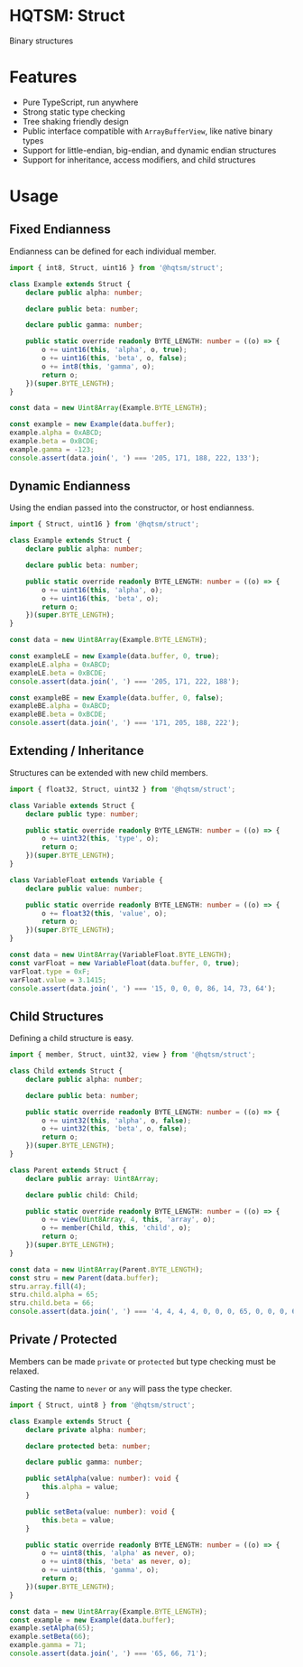 # HQTSM: Struct

Binary structures

# Features

- Pure TypeScript, run anywhere
- Strong static type checking
- Tree shaking friendly design
- Public interface compatible with `ArrayBufferView`, like native binary types
- Support for little-endian, big-endian, and dynamic endian structures
- Support for inheritance, access modifiers, and child structures

# Usage

## Fixed Endianness

Endianness can be defined for each individual member.

```ts
import { int8, Struct, uint16 } from '@hqtsm/struct';

class Example extends Struct {
	declare public alpha: number;

	declare public beta: number;

	declare public gamma: number;

	public static override readonly BYTE_LENGTH: number = ((o) => {
		o += uint16(this, 'alpha', o, true);
		o += uint16(this, 'beta', o, false);
		o += int8(this, 'gamma', o);
		return o;
	})(super.BYTE_LENGTH);
}

const data = new Uint8Array(Example.BYTE_LENGTH);

const example = new Example(data.buffer);
example.alpha = 0xABCD;
example.beta = 0xBCDE;
example.gamma = -123;
console.assert(data.join(', ') === '205, 171, 188, 222, 133');
```

## Dynamic Endianness

Using the endian passed into the constructor, or host endianness.

```ts
import { Struct, uint16 } from '@hqtsm/struct';

class Example extends Struct {
	declare public alpha: number;

	declare public beta: number;

	public static override readonly BYTE_LENGTH: number = ((o) => {
		o += uint16(this, 'alpha', o);
		o += uint16(this, 'beta', o);
		return o;
	})(super.BYTE_LENGTH);
}

const data = new Uint8Array(Example.BYTE_LENGTH);

const exampleLE = new Example(data.buffer, 0, true);
exampleLE.alpha = 0xABCD;
exampleLE.beta = 0xBCDE;
console.assert(data.join(', ') === '205, 171, 222, 188');

const exampleBE = new Example(data.buffer, 0, false);
exampleBE.alpha = 0xABCD;
exampleBE.beta = 0xBCDE;
console.assert(data.join(', ') === '171, 205, 188, 222');
```

## Extending / Inheritance

Structures can be extended with new child members.

```ts
import { float32, Struct, uint32 } from '@hqtsm/struct';

class Variable extends Struct {
	declare public type: number;

	public static override readonly BYTE_LENGTH: number = ((o) => {
		o += uint32(this, 'type', o);
		return o;
	})(super.BYTE_LENGTH);
}

class VariableFloat extends Variable {
	declare public value: number;

	public static override readonly BYTE_LENGTH: number = ((o) => {
		o += float32(this, 'value', o);
		return o;
	})(super.BYTE_LENGTH);
}

const data = new Uint8Array(VariableFloat.BYTE_LENGTH);
const varFloat = new VariableFloat(data.buffer, 0, true);
varFloat.type = 0xF;
varFloat.value = 3.1415;
console.assert(data.join(', ') === '15, 0, 0, 0, 86, 14, 73, 64');
```

## Child Structures

Defining a child structure is easy.

```ts
import { member, Struct, uint32, view } from '@hqtsm/struct';

class Child extends Struct {
	declare public alpha: number;

	declare public beta: number;

	public static override readonly BYTE_LENGTH: number = ((o) => {
		o += uint32(this, 'alpha', o, false);
		o += uint32(this, 'beta', o, false);
		return o;
	})(super.BYTE_LENGTH);
}

class Parent extends Struct {
	declare public array: Uint8Array;

	declare public child: Child;

	public static override readonly BYTE_LENGTH: number = ((o) => {
		o += view(Uint8Array, 4, this, 'array', o);
		o += member(Child, this, 'child', o);
		return o;
	})(super.BYTE_LENGTH);
}

const data = new Uint8Array(Parent.BYTE_LENGTH);
const stru = new Parent(data.buffer);
stru.array.fill(4);
stru.child.alpha = 65;
stru.child.beta = 66;
console.assert(data.join(', ') === '4, 4, 4, 4, 0, 0, 0, 65, 0, 0, 0, 66');
```

## Private / Protected

Members can be made `private` or `protected` but type checking must be relaxed.

Casting the name to `never` or `any` will pass the type checker.

```ts
import { Struct, uint8 } from '@hqtsm/struct';

class Example extends Struct {
	declare private alpha: number;

	declare protected beta: number;

	declare public gamma: number;

	public setAlpha(value: number): void {
		this.alpha = value;
	}

	public setBeta(value: number): void {
		this.beta = value;
	}

	public static override readonly BYTE_LENGTH: number = ((o) => {
		o += uint8(this, 'alpha' as never, o);
		o += uint8(this, 'beta' as never, o);
		o += uint8(this, 'gamma', o);
		return o;
	})(super.BYTE_LENGTH);
}

const data = new Uint8Array(Example.BYTE_LENGTH);
const example = new Example(data.buffer);
example.setAlpha(65);
example.setBeta(66);
example.gamma = 71;
console.assert(data.join(', ') === '65, 66, 71');
```
